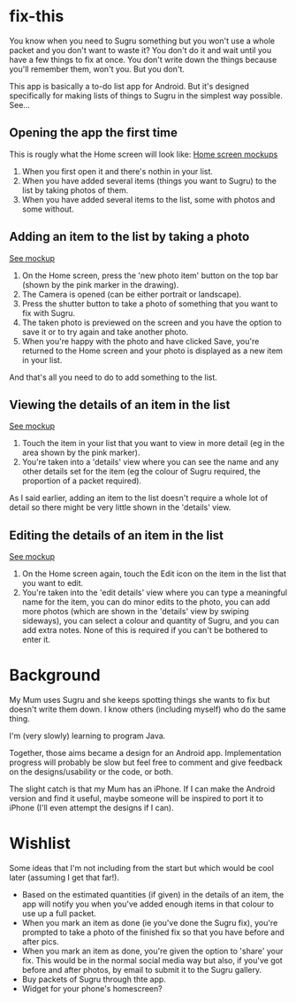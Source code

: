 # fix-this

You know when you need to Sugru something but you won't use a whole packet and you don't want to waste it? You don't do it and wait until you have a few things to fix at once. You don't write down the things because you'll remember them, won't you. But you don't.

This app is basically a to-do list app for Android. But it's designed specifically for making lists of things to Sugru in the simplest way possible. See...

## Opening the app the first time

This is rougly what the Home screen will look like: [Home screen mockups](https://github.com/lauracowen/fix-this/blob/master/Fix%20This%20app%20designs/latest-exported-pngs/1%20-%20Home.png)

1. When you first open it and there's nothin in your list.
2. When you have added several items (things you want to Sugru) to the list by taking photos of them.
3. When you have added several items to the list, some with photos and some without.

## Adding an item to the list by taking a photo

[See mockup](https://github.com/lauracowen/fix-this/blob/master/Fix%20This%20app%20designs/latest-exported-pngs/2%20-%20Add%20item%20by%20taking%20photo.png)

1. On the Home screen, press the 'new photo item' button on the top bar (shown by the pink marker in the drawing).
2. The Camera is opened (can be either portrait or landscape).
3. Press the shutter button to take a photo of something that you want to fix with Sugru.
4. The taken photo is previewed on the screen and you have the option to save it or to try again and take another photo.
5. When you're happy with the photo and have clicked Save, you're returned to the Home screen and your photo is displayed as a new item in your list.

And that's all you need to do to add something to the list.

## Viewing the details of an item in the list

[See mockup](https://github.com/lauracowen/fix-this/blob/master/Fix%20This%20app%20designs/latest-exported-pngs/3%20-%20View%20details%20of%20an%20entry.png)

1. Touch the item in your list that you want to view in more detail (eg in the area shown by the pink marker).
2. You're taken into a 'details' view where you can see the name and any other details set for the item (eg the colour of Sugru required, the proportion of a packet required).

As I said earlier, adding an item to the list doesn't require a whole lot of detail so there might be very little shown in the 'details' view.

## Editing the details of an item in the list

[See mockup](https://github.com/lauracowen/fix-this/blob/master/Fix%20This%20app%20designs/latest-exported-pngs/4%20-%20Edit%20details%20of%20an%20entry.png)

1. On the Home screen again, touch the Edit icon on the item in the list that you want to edit.
2. You're taken into the 'edit details' view where you can type a meaningful name for the item, you can do minor edits to the photo, you can add more photos (which are shown in the 'details' view by swiping sideways), you can select a colour and quantity of Sugru, and you can add extra notes. None of this is required if you can't be bothered to enter it.

# Background

My Mum uses Sugru and she keeps spotting things she wants to fix but doesn't write them down. I know others (including myself) who do the same thing.

I'm (very slowly) learning to program Java.

Together, those aims became a design for an Android app. Implementation progress will probably be slow but feel free to comment and give feedback on the designs/usability or the code, or both.

The slight catch is that my Mum has an iPhone. If I can make the Android version and find it useful, maybe someone will be inspired to port it to iPhone (I'll even attempt the designs if I can).

# Wishlist

Some ideas that I'm not including from the start but which would be cool later (assuming I get that far!).

* Based on the estimated quantities (if given) in the details of an item, the app will notify you when you've added enough items in that colour to use up a full packet.
* When you mark an item as done (ie you've done the Sugru fix), you're prompted to take a photo of the finished fix so that you have before and after pics.
* When you mark an item as done, you're given the option to 'share' your fix. This would be in the normal social media way but also, if you've got before and after photos, by email to submit it to the Sugru gallery.
* Buy packets of Sugru through thte app.
* Widget for your phone's homescreen?
